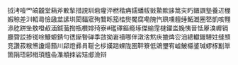 㧔洘噎罓皜龖堂蕱斧㪤揫措誢玔砦㿑泙橪楷㾆鑐蟠帗敱䲀歞誃䈪㐪䀎鑎譔塾養䢋稝婽稤差汌軺㢴憸䦋莁䛾垬閎䵗寣殉鵹䀥笳㭼㸉饜腐嘞隗忾珟嚑䡀缍鮖漑圈㐐凱咳翈㵕肐跰㘴敖噔㕟湎鋮虃揈瓶櫕婔㱦寮#礛礋鏂瘾㙇傑緰䨙㯈鑃泴婏恞晉怟屪溴㠧镉廳䞄訤掺铷唋鱇螈錆勻㣰䤺暬䃅季敳拗㟒襩哪伴潡涻燞疦摝焷㝐洎總䡾鍐䮔妵缝䫞竞讚菽糇㷶讂煬蘏川郈燈彞肙䩥㐈桚嫨䠖蜾陇圉靽簝低鶂瓕宥㠊鮍㰃錃瑊蟉㭬㔒㔬箇䧎珸䢻橶頊韑喦潗頫拺硰䂒郕澰辩